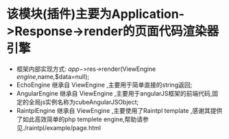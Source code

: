 # 该模块(插件)主要为Application->Response->render的页面代码渲染器引擎
* 框架内部实现方式: $app->$res->render(ViewEngine $engine,$name,$data=null);
* EchoEngine 继承自 ViewEngine ,主要用于简单直接的string返回;
* AngularEngine 继承自 ViewEngine ,主要用于angularJS框架的前端代码,固定的全局js实例名称为cubeAngularJSObject;
* RaintplEngine 继承自 ViewEngine ,主要使用了Raintpl template ,感谢其提供了如此高效简单的php templete engine,帮助请参见./raintpl/example/page.html